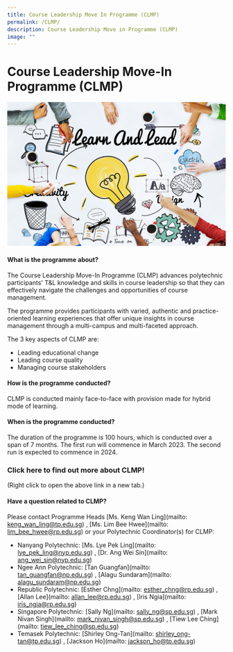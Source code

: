 ```yaml
---
title: Course Leadership Move In Programme (CLMP)
permalink: /CLMP/
description: Course Leadership Move in Programme (CLMP)
image: ""
---
```

# Course Leadership Move-In Programme (CLMP)

![](/images/53753385_ML.jpg)

#### What is the programme about?

The Course Leadership Move-In Programme (CLMP) advances polytechnic participants' T&L knowledge and skills in course leadership so that they can effectively navigate the challenges and opportunities of course management.

The programme provides participants with varied, authentic and practice-oriented learning experiences that offer unique insights in course management through a multi-campus and multi-faceted approach.

The 3 key aspects of CLMP are:
* Leading educational change
* Leading course quality
* Managing course stakeholders


#### How is the programme conducted?

CLMP is conducted mainly face-to-face with provision made for hybrid mode of learning.

#### When is the programme conducted?

The duration of the programme is 100 hours, which is conducted over a span of 7 months. The first run will commence in March 2023. The second run is expected to commence in 2024.

### Click here to find out more about CLMP!
(Right click to open the above link in a new tab.)


#### Have a question related to CLMP?

Please contact Programme Heads [Ms. Keng Wan Ling](mailto: keng_wan_ling@tp.edu.sg) , [Ms. Lim Bee Hwee](mailto: lim_bee_hwee@rp.edu.sg) or your Polytechnic Coordinator(s) for CLMP:

* Nanyang Polytechnic: [Ms. Lye Pek Ling](mailto: lye_pek_ling@nyp.edu.sg) , [Dr. Ang Wei Sin](mailto: ang_wei_sin@nyp.edu.sg)
* Ngee Ann Polytechnic: [Tan Guangfan](mailto: tan_guangfan@np.edu.sg) , [Alagu Sundaram](mailto: alagu_sundaram@np.edu.sg)
* Republic Polytechnic: [Esther Chng](mailto: esther_chng@rp.edu.sg) , [Allan Lee](mailto: allan_lee@rp.edu.sg) , [Iris Ngia](mailto: iris_ngia@rp.edu.sg)
* Singapore Polytechnic: [Sally Ng](mailto: sally_ng@sp.edu.sg) , [Mark Nivan Singh](mailto: mark_nivan_singh@sp.edu.sg) , [Tiew Lee Ching](mailto: tiew_lee_ching@sp.edu.sg)
* Temasek Polytechnic: [Shirley Ong-Tan](mailto: shirley_ong-tan@tp.edu.sg) , [Jackson Ho](mailto: jackson_ho@tp.edu.sg)